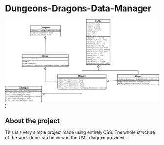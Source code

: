 # Dungeons-Dragons-Data-Manager
 ![alt text](https://github.com/romavallejo/Dungeons-Dragons-Data-Manager/blob/main/uml%20proyecto.png))
## About the project
This is a very simple project made using entirely CSS. The whole structure of the work done can be view in the UML diagram provided.
